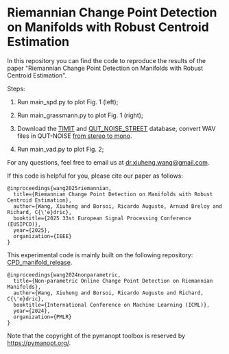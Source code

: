 # Riemannian Change Point Detection on Manifolds with Robust Centroid Estimation

In this repository you can find the code to reproduce the results of the paper "Riemannian Change Point Detection on Manifolds with Robust Centroid Estimation".

Steps:

1. Run main_spd.py to plot Fig. 1 (left);

2. Run main_grassmann.py to plot Fig. 1 (right);

3. Download the <a href="https://figshare.com/articles/dataset/TIMIT_zip/5802597">TIMIT</a> and <a href="https://research.qut.edu.au/saivt/databases/qut-noise-databases-and-protocols/">QUT_NOISE_STREET</a> database, convert WAV files in QUT-NOISE <a href="https://stackoverflow.com/questions/5120555/how-can-i-convert-a-wav-from-stereo-to-mono-in-python">from stereo to mono</a>.

4. Run main_vad.py to plot Fig. 2;

For any questions, feel free to email us at dr.xiuheng.wang@gmail.com.

If this code is helpful for you, please cite our paper as follows:

    @inproceedings{wang2025riemannian,
      title={Riemannian Change Point Detection on Manifolds with Robust Centroid Estimation},
      author={Wang, Xiuheng and Borsoi, Ricardo Augusto, Arnuad Breloy and Richard, C{\'e}dric},
      booktitle={2025 33st European Signal Processing Conference (EUSIPCO)},
      year={2025},
      organization={IEEE}
    }

This experimental code is mainly built on the following repository: <a href="https://github.com/xiuheng-wang/CPD_manifold_release">CPD_manifold_release</a>.

    @inproceedings{wang2024nonparametric,
      title={Non-parametric Online Change Point Detection on Riemannian Manifolds},
      author={Wang, Xiuheng and Borsoi, Ricardo Augusto and Richard, C{\'e}dric},
      booktitle={International Conference on Machine Learning (ICML)},
      year={2024},
      organization={PMLR}
    }

Note that the copyright of the pymanopt toolbox is reserved by https://pymanopt.org/.